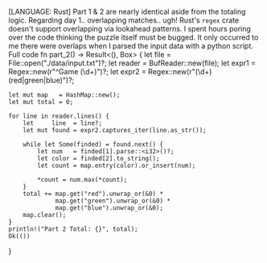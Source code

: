 [LANGUAGE: Rust]
Part 1 & 2 are nearly identical aside from the totaling logic. Regarding day 1.. overlapping matches.. ugh! Rust's `regex` crate doesn't support overlapping via lookahead patterns. I spent hours poring over the code thinking the puzzle itself must be bugged. It only occurred to me there were overlaps when I parsed the input data with a python script.
Full code
fn part_2() -> Result<(), Box<dyn Error>> {
    let file   = File::open("./data/input.txt")?;
    let reader = BufReader::new(file);
    let expr1  = Regex::new(r"^Game (\d+)")?;
    let expr2  = Regex::new(r"(\d+) (red|green|blue)")?;

    let mut map   = HashMap::new();
    let mut total = 0;

    for line in reader.lines() {
        let     line  = line?;
        let mut found = expr2.captures_iter(line.as_str());

        while let Some(finded) = found.next() {
            let num   = finded[1].parse::<i32>()?;
            let color = finded[2].to_string();
            let count = map.entry(color).or_insert(num);

            *count = num.max(*count);
        }
        total += map.get("red").unwrap_or(&0) *
                 map.get("green").unwrap_or(&0) *
                 map.get("blue").unwrap_or(&0);
        map.clear();
    }
    println!("Part 2 Total: {}", total);
    Ok(())
}